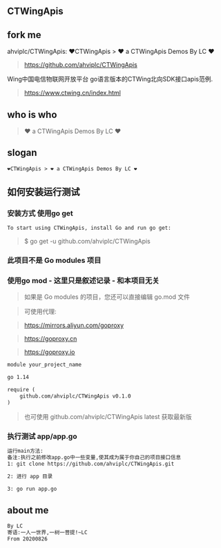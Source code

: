 ## CTWingApis

## fork me
ahviplc/CTWingApis: ❤CTWingApis > ❤ a CTWingApis Demos By LC ❤ 
> https://github.com/ahviplc/CTWingApis

Wing中国电信物联网开放平台 go语言版本的CTWing北向SDK接口apis范例.
> https://www.ctwing.cn/index.html

## who is who
> ❤ a CTWingApis Demos By LC ❤


## slogan
```markdown
❤CTWingApis > ❤ a CTWingApis Demos By LC ❤
```

## 如何安装运行测试

### 安装方式 使用go get

```markdown
To start using CTWingApis, install Go and run go get:
```
> $ go get -u github.com/ahviplc/CTWingApis

### **此项目不是  Go modules 项目**

### 使用go mod - 这里只是叙述记录 - 和本项目无关

> 如果是 Go modules 的项目，您还可以直接编辑 go.mod 文件

> 可使用代理:

> https://mirrors.aliyun.com/goproxy
 
> https://goproxy.cn

> https://goproxy.io

```markdown
module your_project_name

go 1.14

require (
    github.com/ahviplc/CTWingApis v0.1.0
)
```
> 也可使用 github.com/ahviplc/CTWingApis latest 获取最新版

### 执行测试 app/app.go
```markdown
运行main方法:
备注:执行之前修改app.go中一些变量,使其成为属于你自己的项目接口信息
1: git clone https://github.com/ahviplc/CTWingApis.git

2: 进行 app 目录

3: go run app.go
```

## about me
```markdown
By LC
寄语:一人一世界,一树一菩提!~LC
From 20200826
```

